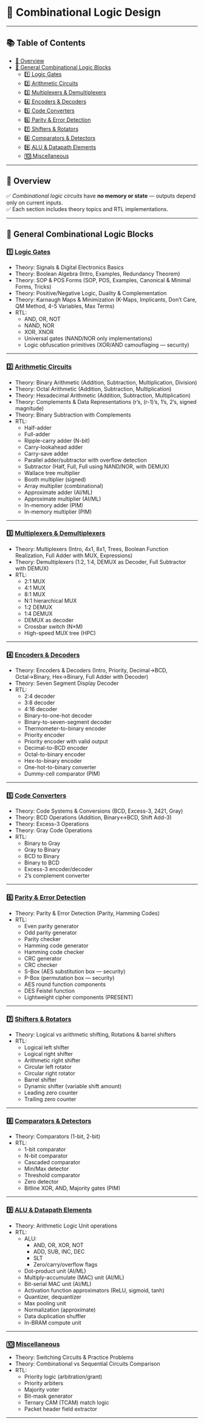 # 📘 Combinational Logic Design

---

## 📚 Table of Contents
- [🎯 Overview](#🎯-overview)
- [🔷 General Combinational Logic Blocks](#🔷-general-combinational-logic-blocks)
  - [1️⃣ Logic Gates](#1️⃣-logic-gates)
  - [2️⃣ Arithmetic Circuits](#2️⃣-arithmetic-circuits)
  - [3️⃣ Multiplexers & Demultiplexers](#3️⃣-multiplexers--demultiplexers)
  - [4️⃣ Encoders & Decoders](#4️⃣-encoders--decoders)
  - [5️⃣ Code Converters](#5️⃣-code-converters)
  - [6️⃣ Parity & Error Detection](#6️⃣-parity--error-detection)
  - [7️⃣ Shifters & Rotators](#7️⃣-shifters--rotators)
  - [8️⃣ Comparators & Detectors](#8️⃣-comparators--detectors)
  - [9️⃣ ALU & Datapath Elements](#9️⃣-alu--datapath-elements)
  - [🔟 Miscellaneous](#🔟-miscellaneous)

---

## 🎯 Overview

✅ *Combinational logic circuits* have **no memory or state** — outputs depend only on current inputs.  
✅ Each section includes theory topics and RTL implementations.  

---

## 🔷 General Combinational Logic Blocks

### 1️⃣ [Logic Gates](logic_gates/)
- Theory: Signals & Digital Electronics Basics  
- Theory: Boolean Algebra (Intro, Examples, Redundancy Theorem)  
- Theory: SOP & POS Forms (SOP, POS, Examples, Canonical & Minimal Forms, Tricks)  
- Theory: Positive/Negative Logic, Duality & Complementation  
- Theory: Karnaugh Maps & Minimization (K-Maps, Implicants, Don’t Care, QM Method, 4-5 Variables, Max Terms)  
- RTL:
  - AND, OR, NOT
  - NAND, NOR
  - XOR, XNOR
  - Universal gates (NAND/NOR only implementations)
  - Logic obfuscation primitives (XOR/AND camouflaging — security)

---

### 2️⃣ [Arithmetic Circuits](arithmetic_circuits/)
- Theory: Binary Arithmetic (Addition, Subtraction, Multiplication, Division)  
- Theory: Octal Arithmetic (Addition, Subtraction, Multiplication)  
- Theory: Hexadecimal Arithmetic (Addition, Subtraction, Multiplication)  
- Theory: Complements & Data Representations (r’s, (r-1)’s, 1’s, 2’s, signed magnitude)  
- Theory: Binary Subtraction with Complements  
- RTL:
  - Half-adder
  - Full-adder
  - Ripple-carry adder (N-bit)
  - Carry-lookahead adder
  - Carry-save adder
  - Parallel adder/subtractor with overflow detection
  - Subtractor (Half, Full, Full using NAND/NOR, with DEMUX)
  - Wallace tree multiplier
  - Booth multiplier (signed)
  - Array multiplier (combinational)
  - Approximate adder (AI/ML)
  - Approximate multiplier (AI/ML)
  - In-memory adder (PIM)
  - In-memory multiplier (PIM)

---

### 3️⃣ [Multiplexers & Demultiplexers](multiplexers_demultiplexers/)
- Theory: Multiplexers (Intro, 4x1, 8x1, Trees, Boolean Function Realization, Full Adder with MUX, Expressions)  
- Theory: Demultiplexers (1:2, 1:4, DEMUX as Decoder, Full Subtractor with DEMUX)  
- RTL:
  - 2:1 MUX
  - 4:1 MUX
  - 8:1 MUX
  - N:1 hierarchical MUX
  - 1:2 DEMUX
  - 1:4 DEMUX
  - DEMUX as decoder
  - Crossbar switch (N×M)
  - High-speed MUX tree (HPC)

---

### 4️⃣ [Encoders & Decoders](encoders_decoders/)
- Theory: Encoders & Decoders (Intro, Priority, Decimal→BCD, Octal→Binary, Hex→Binary, Full Adder with Decoder)  
- Theory: Seven Segment Display Decoder  
- RTL:
  - 2:4 decoder
  - 3:8 decoder
  - 4:16 decoder
  - Binary-to-one-hot decoder
  - Binary-to-seven-segment decoder
  - Thermometer-to-binary encoder
  - Priority encoder
  - Priority encoder with valid output
  - Decimal-to-BCD encoder
  - Octal-to-binary encoder
  - Hex-to-binary encoder
  - One-hot-to-binary converter
  - Dummy-cell comparator (PIM)

---

### 5️⃣ [Code Converters](code_converters/)
- Theory: Code Systems & Conversions (BCD, Excess-3, 2421, Gray)  
- Theory: BCD Operations (Addition, Binary↔BCD, Shift Add-3)  
- Theory: Excess-3 Operations  
- Theory: Gray Code Operations  
- RTL:
  - Binary to Gray
  - Gray to Binary
  - BCD to Binary
  - Binary to BCD
  - Excess-3 encoder/decoder
  - 2’s complement converter

---

### 6️⃣ [Parity & Error Detection](parity_error_detection/)
- Theory: Parity & Error Detection (Parity, Hamming Codes)  
- RTL:
  - Even parity generator
  - Odd parity generator
  - Parity checker
  - Hamming code generator
  - Hamming code checker
  - CRC generator
  - CRC checker
  - S-Box (AES substitution box — security)
  - P-Box (permutation box — security)
  - AES round function components
  - DES Feistel function
  - Lightweight cipher components (PRESENT)

---

### 7️⃣ [Shifters & Rotators](shifters_rotators/)
- Theory: Logical vs arithmetic shifting, Rotations & barrel shifters  
- RTL:
  - Logical left shifter
  - Logical right shifter
  - Arithmetic right shifter
  - Circular left rotator
  - Circular right rotator
  - Barrel shifter
  - Dynamic shifter (variable shift amount)
  - Leading zero counter
  - Trailing zero counter

---

### 8️⃣ [Comparators & Detectors](comparators_detectors/)
- Theory: Comparators (1-bit, 2-bit)  
- RTL:
  - 1-bit comparator
  - N-bit comparator
  - Cascaded comparator
  - Min/Max detector
  - Threshold comparator
  - Zero detector
  - Bitline XOR, AND, Majority gates (PIM)

---

### 9️⃣ [ALU & Datapath Elements](alu_datapath_elements/)
- Theory: Arithmetic Logic Unit operations  
- RTL:
  - ALU:
    - AND, OR, XOR, NOT
    - ADD, SUB, INC, DEC
    - SLT
    - Zero/carry/overflow flags
  - Dot-product unit (AI/ML)
  - Multiply-accumulate (MAC) unit (AI/ML)
  - Bit-serial MAC unit (AI/ML)
  - Activation function approximators (ReLU, sigmoid, tanh)
  - Quantizer, dequantizer
  - Max pooling unit
  - Normalization (approximate)
  - Data duplication shuffler
  - In-BRAM compute unit

---

### 🔟 [Miscellaneous](miscellaneous/)
- Theory: Switching Circuits & Practice Problems  
- Theory: Combinational vs Sequential Circuits Comparison  
- RTL:
  - Priority logic (arbitration/grant)
  - Priority arbiters
  - Majority voter
  - Bit-mask generator
  - Ternary CAM (TCAM) match logic
  - Packet header field extractor

---
